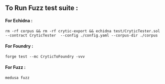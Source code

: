 
## To Run Fuzz test suite :
#### For Echidna :
```shell
rm -rf corpus && rm -rf crytic-export && echidna test/CryticTester.sol --contract CryticTester  --config ./config.yaml --corpus-dir ./corpus 
```
#### For Foundry :
```shell
forge test --mc CryticToFoundry -vvv
```
#### For Fuzz :
```shell
medusa fuzz
```


